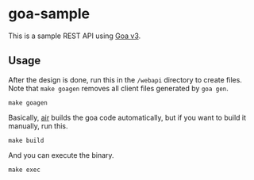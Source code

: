 # goa-sample
This is a sample REST API using [Goa v3](https://github.com/goadesign/goa/tree/v3).

## Usage
After the design is done, run this in the `/webapi` directory to create files.  
Note that `make goagen` removes all client files generated by `goa gen`.  
```
make goagen
```
Basically, [air](https://github.com/cosmtrek/air) builds the goa code automatically, but if you want to build it manually, run this.  
```
make build
```
And you can execute the binary.  
```
make exec
```
